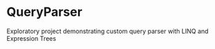 QueryParser
===========

Exploratory project demonstrating custom query parser with LINQ and Expression Trees
